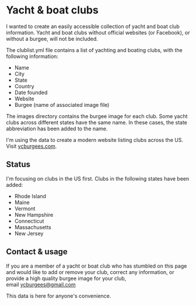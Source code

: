 # Yacht & boat clubs

I wanted to create an easily accessible collection of yacht and boat club information. Yacht and boat clubs without official websites (or Facebook), or without a burgee, will not be included.

The clublist.yml file contains a list of yachting and boating clubs, with the following information:

* Name
* City
* State
* Country
* Date founded
* Website
* Burgee (name of associated image file)

The images directory contains the burgee image for each club. Some yacht clubs across different states have the same name. In these cases, the state abbreviation has been added to the name.

I'm using the data to create a modern website listing clubs across the US. Visit [ycburgees.com](https://www.ycburgees.com).

## Status

I'm focusing on clubs in the US first. Clubs in the following states have been added:

* Rhode Island
* Maine
* Vermont
* New Hampshire
* Connecticut
* Massachusetts
* New Jersey

## Contact & usage

If you are a member of a yacht or boat club who has stumbled on this page and would like to add or remove your club, correct any information, or provide a high quality burgee image for your club, email ycburgees@gmail.com

This data is here for anyone's convenience.
